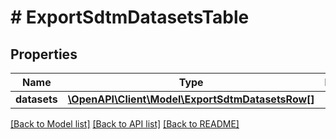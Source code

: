 # # ExportSdtmDatasetsTable

## Properties

Name | Type | Description | Notes
------------ | ------------- | ------------- | -------------
**datasets** | [**\OpenAPI\Client\Model\ExportSdtmDatasetsRow[]**](ExportSdtmDatasetsRow.md) |  | [optional]

[[Back to Model list]](../../README.md#models) [[Back to API list]](../../README.md#endpoints) [[Back to README]](../../README.md)
